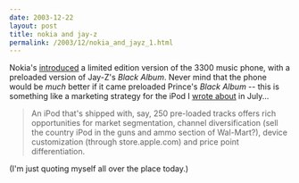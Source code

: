 ```yaml
---
date: 2003-12-22
layout: post
title: nokia and jay-z
permalink: /2003/12/nokia_and_jayz_1.html
---
```


Nokia's [introduced](http://adweek.com/aw/regional/southwest/article_display.jsp?vnu_content_id=2056335) a limited edition version of the 3300 music phone, with a preloaded version of Jay-Z's _Black Album_. Never mind that the phone would be _much_ better if it came preloaded Prince's _Black Album_ \-\- this is something like a marketing strategy for the iPod I [wrote about](http://www.theobvious.com/new/2003.07.28.html) in July...

> An iPod that's shipped with, say, 250 pre-loaded tracks offers rich opportunities for market segmentation, channel diversification (sell the country iPod in the guns and ammo section of Wal-Mart?), device customization (through store.apple.com) and price point differentiation.

(I'm just quoting myself all over the place today.)